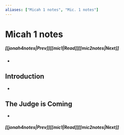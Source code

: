 ```yaml
---
aliases: ["Micah 1 notes", "Mic. 1 notes"]
---
```

# Micah 1 notes
##### <span class=arrow-left></span>[[jonah4notes|Prev]]<span class=navigation-separator></span>[[mic1|Read]]<span class=navigation-separator></span>[[mic2notes|Next]]<span class=arrow-right></span>
- 
## Introduction
- 
## The Judge is Coming
- 
##### <span class=arrow-left></span>[[jonah4notes|Prev]]<span class=navigation-separator></span>[[mic1|Read]]<span class=navigation-separator></span>[[mic2notes|Next]]<span class=arrow-right></span>
